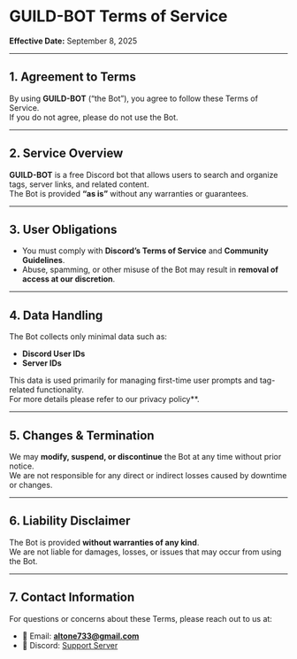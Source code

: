 # GUILD-BOT Terms of Service  
**Effective Date:** September 8, 2025  

---

## 1. Agreement to Terms  
By using **GUILD-BOT** (“the Bot”), you agree to follow these Terms of Service.  
If you do not agree, please do not use the Bot.  

---

## 2. Service Overview  
**GUILD-BOT** is a free Discord bot that allows users to search and organize tags, server links, and related content.  
The Bot is provided **“as is”** without any warranties or guarantees.  

---

## 3. User Obligations  
- You must comply with **Discord’s Terms of Service** and **Community Guidelines**.  
- Abuse, spamming, or other misuse of the Bot may result in **removal of access at our discretion**.  

---

## 4. Data Handling  
The Bot collects only minimal data such as:  
- **Discord User IDs**  
- **Server IDs**  

This data is used primarily for managing first-time user prompts and tag-related functionality.  
For more details please refer to our privacy policy**.  

---

## 5. Changes & Termination  
We may **modify, suspend, or discontinue** the Bot at any time without prior notice.  
We are not responsible for any direct or indirect losses caused by downtime or changes.  

---

## 6. Liability Disclaimer  
The Bot is provided **without warranties of any kind**.  
We are not liable for damages, losses, or issues that may occur from using the Bot.  

---

## 7. Contact Information  
For questions or concerns about these Terms, please reach out to us at:  

- 📧 Email: **altone733@gmail.com**  
- 💬 Discord: [Support Server](https://discord.gg/aQhR9fr2mV)
